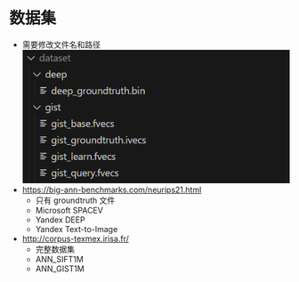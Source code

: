 # 数据集
- 需要修改文件名和路径
    ![](https://raw.githubusercontent.com/Chtho1ly/image_repo_picgo/main/202405091519344.png)
- https://big-ann-benchmarks.com/neurips21.html
    - 只有 groundtruth 文件
    - Microsoft SPACEV
    - Yandex DEEP
    - Yandex Text-to-Image
- http://corpus-texmex.irisa.fr/
    - 完整数据集
    - ANN_SIFT1M
    - ANN_GIST1M
